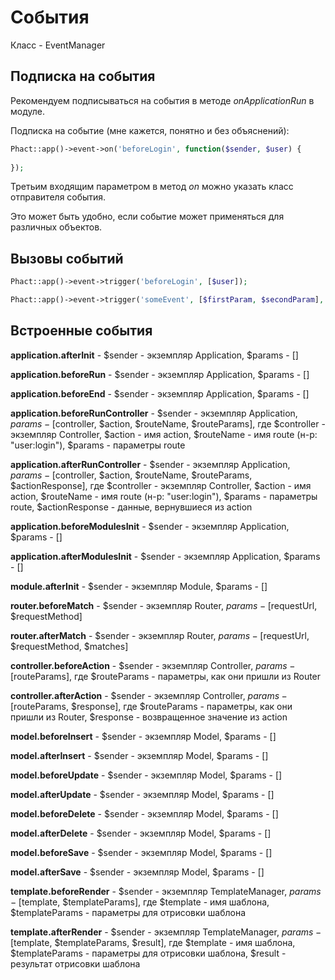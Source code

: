 # События

Класс - EventManager

## Подписка на события

Рекомендуем подписываться на события в методе *onApplicationRun* в модуле.

Подписка на событие (мне кажется, понятно и без объяснений):

```php
Phact::app()->event->on('beforeLogin', function($sender, $user) {
    
});
```

Третьим входящим параметром в метод *on* можно указать класс отправителя события. 

Это может быть удобно, если событие может применяться для различных объектов.


## Вызовы событий

```php
Phact::app()->event->trigger('beforeLogin', [$user]);
```

```php
Phact::app()->event->trigger('someEvent', [$firstParam, $secondParam], $sender);
```

## Встроенные события

**application.afterInit** - $sender - экземпляр Application, $params - []

**application.beforeRun** - $sender - экземпляр Application, $params - []

**application.beforeEnd** - $sender - экземпляр Application, $params - []

**application.beforeRunController** - $sender - экземпляр Application, $params - [$controller, $action, $routeName, $routeParams], где $controller - экземпляр Controller, $action - имя action, $routeName - имя route (н-р: "user:login"), $params - параметры route

**application.afterRunController** - $sender - экземпляр Application, $params - [$controller, $action, $routeName, $routeParams, $actionResponse], где $controller - экземпляр Controller, $action - имя action, $routeName - имя route (н-р: "user:login"), $params - параметры route, $actionResponse - данные, вернувшиеся из action

**application.beforeModulesInit** - $sender - экземпляр Application, $params - []

**application.afterModulesInit** - $sender - экземпляр Application, $params - []

**module.afterInit** - $sender - экземпляр Module, $params - []

**router.beforeMatch** - $sender - экземпляр Router, $params - [$requestUrl, $requestMethod]

**router.afterMatch** - $sender - экземпляр Router, $params - [$requestUrl, $requestMethod, $matches]

**controller.beforeAction** - $sender - экземпляр Controller, $params - [$routeParams], где $routeParams - параметры, как они пришли из Router

**controller.afterAction** - $sender - экземпляр Controller, $params - [$routeParams, $response], где $routeParams - параметры, как они пришли из Router, $response - возвращенное значение из action

**model.beforeInsert** - $sender - экземпляр Model, $params - []

**model.afterInsert** - $sender - экземпляр Model, $params - []

**model.beforeUpdate** - $sender - экземпляр Model, $params - []

**model.afterUpdate** - $sender - экземпляр Model, $params - []

**model.beforeDelete** - $sender - экземпляр Model, $params - []

**model.afterDelete** - $sender - экземпляр Model, $params - []

**model.beforeSave** - $sender - экземпляр Model, $params - []

**model.afterSave** - $sender - экземпляр Model, $params - []

**template.beforeRender** - $sender - экземпляр TemplateManager, $params - [$template, $templateParams], где $template - имя шаблона, $templateParams - параметры для отрисовки шаблона

**template.afterRender** - $sender - экземпляр TemplateManager, $params - [$template, $templateParams, $result], где $template - имя шаблона, $templateParams - параметры для отрисовки шаблона, $result - результат отрисовки шаблона